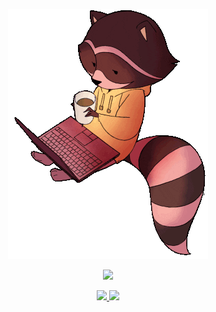 <p align="center">
    <img src="https://raw.githubusercontent.com/eugene-bert/eugene-bert/main/fxItITlIQgu1HhSucr.gif">
</p>

<p align="center">
  <a>
  <img src="https://img.shields.io/date/1541030400?label=Started%20coding&style=for-the-badge">
  </a>
</p>

<p align="center">
  <a href="https://www.linkedin.com/in/eugenebercowicz/">
    <img src="https://img.shields.io/badge/-Linkedin-blue?style=flat&logo=Linkedin&logoColor=white&link=https://www.linkedin.com/in/eugenebercowicz/">
  </a>
    <a href="mailto:eugene.bercowicz@gmail.com">
    <img src="https://img.shields.io/badge/-eugene.bercowicz@gmail.com-c14438?style=flat-square&logo=Gmail&logoColor=white&link=mailto:eugene.bercowicz@gmail.com">
  </a>
</p>
